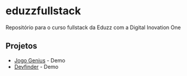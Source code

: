 # eduzzfullstack
Repositório para o curso fullstack da Eduzz com a Digital Inovation One

## Projetos
- [Jogo Genius](https://jacksonadh.github.io/jogoGenius/) - Demo
- [Devfinder](https://jacksonadh-devfinder.netlify.app/) - Demo
